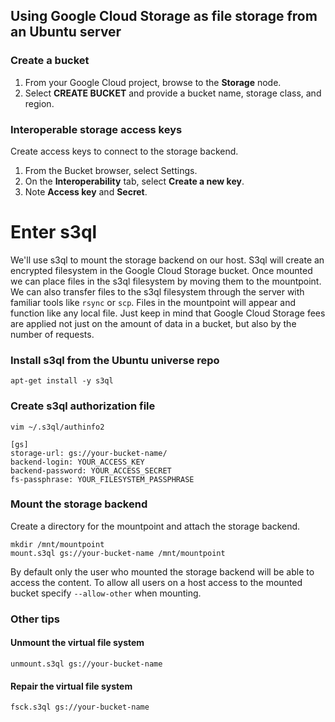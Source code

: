 ## Using Google Cloud Storage as file storage from an Ubuntu server
### Create a bucket
1. From your Google Cloud project, browse to the **Storage** node.
2. Select **CREATE BUCKET** and provide a bucket name, storage class, and
 region.

### Interoperable storage access keys
Create access keys to connect to the storage backend.

1. From the Bucket browser, select Settings.
2. On the **Interoperability** tab, select **Create a new key**.
3. Note **Access key** and **Secret**.

# Enter s3ql
We'll use s3ql to mount the storage backend on our host.
S3ql will create an encrypted filesystem in the Google Cloud Storage bucket.
Once mounted we can place files in the s3ql filesystem by moving them to the
 mountpoint. We can also transfer files to the s3ql filesystem through the
 server with familiar tools like ```rsync``` or ```scp```. Files in the
 mountpoint will appear and function like any local file. Just keep in mind
 that Google Cloud Storage fees are applied not just on the amount of data in a
  bucket, but also by the number of requests.
### Install s3ql from the Ubuntu universe repo

    apt-get install -y s3ql

### Create s3ql authorization file
    vim ~/.s3ql/authinfo2

    [gs]
    storage-url: gs://your-bucket-name/
    backend-login: YOUR_ACCESS_KEY
    backend-password: YOUR_ACCESS_SECRET
    fs-passphrase: YOUR_FILESYSTEM_PASSPHRASE
### Mount the storage backend
Create a directory for the mountpoint and attach the storage backend.

    mkdir /mnt/mountpoint
    mount.s3ql gs://your-bucket-name /mnt/mountpoint

By default only the user who mounted the storage backend will be able to access
 the content.
To allow all users on a host access to the mounted bucket specify
 ```--allow-other``` when mounting.

### Other tips
#### Unmount the virtual file system

    unmount.s3ql gs://your-bucket-name

#### Repair the virtual file system

    fsck.s3ql gs://your-bucket-name
